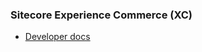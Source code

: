 ### Sitecore Experience Commerce (XC)

- [Developer docs](https://doc.sitecore.com/xp/en/developers/103/xc)
